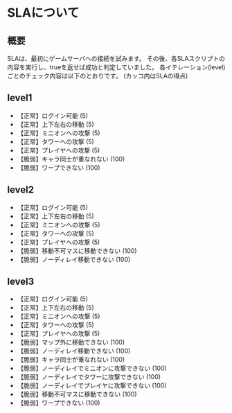 # SLAについて

## 概要

SLAは、最初にゲームサーバへの接続を試みます。
その後、各SLAスクリプトの内容を実行し、trueを返せば成功と判定していました。
各イテレーション(level)ごとのチェック内容は以下のとおりです。
(カッコ内はSLAの得点)

## level1

- 【正常】ログイン可能 (5)
- 【正常】上下左右の移動 (5)
- 【正常】ミニオンへの攻撃 (5)
- 【正常】タワーへの攻撃 (5)
- 【正常】プレイヤへの攻撃 (5)
- 【脆弱】キャラ同士が重なれない (100)
- 【脆弱】ワープできない (100)


## level2

- 【正常】ログイン可能 (5)
- 【正常】上下左右の移動 (5)
- 【正常】ミニオンへの攻撃 (5)
- 【正常】タワーへの攻撃 (5)
- 【正常】プレイヤへの攻撃 (5)
- 【脆弱】移動不可マスに移動できない (100)
- 【脆弱】ノーディレイ移動できない (100)


## level3

- 【正常】ログイン可能 (5)
- 【正常】上下左右の移動 (5)
- 【正常】ミニオンへの攻撃 (5)
- 【正常】タワーへの攻撃 (5)
- 【正常】プレイヤへの攻撃 (5)
- 【脆弱】マップ外に移動できない (100)
- 【脆弱】ノーディレイ移動できない (100)
- 【脆弱】キャラ同士が重なれない (100)
- 【脆弱】ノーディレイでミニオンに攻撃できない (100)
- 【脆弱】ノーディレイでタワーに攻撃できない (100)
- 【脆弱】ノーディレイでプレイヤに攻撃できない (100)
- 【脆弱】移動不可マスに移動できない (100)
- 【脆弱】ワープできない (100)
